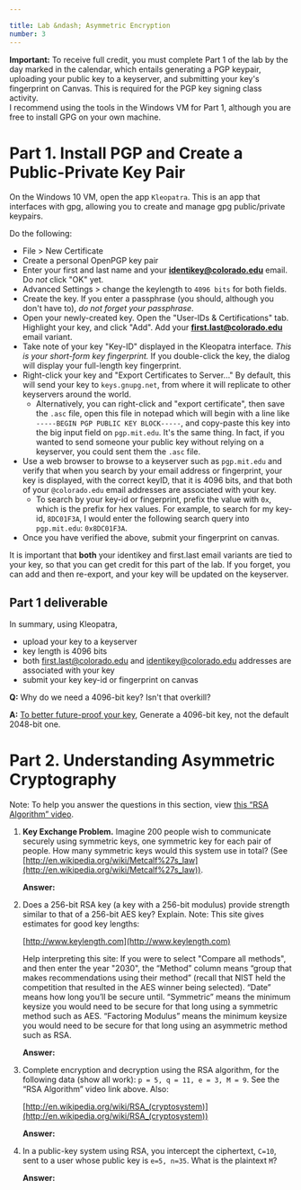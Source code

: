 ```yaml
---

title: Lab &ndash; Asymmetric Encryption
number: 3
---
```


<div class='alert alert-danger'><strong>Important:</strong> To receive full credit, you must complete Part 1 of the lab by the day marked in the calendar, which entails generating a PGP keypair, uploading your public key to a keyserver, and submitting your key's fingerprint on Canvas. This is required for the PGP key signing class activity.</div>

<div class='alert alert-info'>I recommend using the tools in the Windows VM for Part 1, although you are free to install GPG on your own machine.</div>

# Part 1. Install PGP and Create a Public-Private Key Pair

On the Windows 10 VM, open the app `Kleopatra`. This is an app that interfaces with gpg, allowing you to create and manage gpg public/private keypairs.

Do the following:

* File > New Certificate
* Create a personal OpenPGP key pair
* Enter your first and last name and your **identikey@colorado.edu** email. Do *not* click "OK" yet.
* Advanced Settings > change the keylength to `4096 bits` for both fields.
* Create the key. If you enter a passphrase (you should, although you don't have to), *do not forget your passphrase*.
* Open your newly-created key. Open the "User-IDs & Certifications" tab. Highlight your key, and click "Add". Add your **first.last@colorado.edu** email variant.
* Take note of your key "Key-ID" displayed in the Kleopatra interface. *This is your short-form key fingerprint.* If you double-click the key, the dialog will display your full-length key fingerprint.
* Right-click your key and "Export Certificates to Server..." By default, this will send your key to `keys.gnupg.net`, from where it will replicate to other keyservers around the world.
    * Alternatively, you can right-click and "export certificate", then save the `.asc` file, open this file in notepad which will begin with a line like `-----BEGIN PGP PUBLIC KEY BLOCK-----`, and copy-paste this key into the big input field on `pgp.mit.edu`. It's the same thing. In fact, if you wanted to send someone your public key without relying on a keyserver, you could sent them the `.asc` file.
* Use a web browser to browse to a keyserver such as `pgp.mit.edu` and verify that when you search by your email address or fingerprint, your key is displayed, with the correct keyID,  that it is 4096 bits, and that both of your `@colorado.edu` email addresses are associated with your key.
    * To search by your key-id or fingerprint, prefix the value with `0x`, which is the prefix for hex values. For example, to search for my key-id, `8DC01F3A`, I would enter the following search query into `pgp.mit.edu`: `0x8DC01F3A`.
* Once you have verified the above, submit your fingerprint on canvas.

<div class='alert alert-info'>It is important that <strong>both</strong> your identikey and first.last email variants are tied to your key, so that you can get credit for this part of the lab. If you forget, you can add and then re-export, and your key will be updated on the keyserver.</div>


## Part 1 deliverable

In summary, using Kleopatra,

* upload your key to a keyserver
* key length is 4096 bits
* both first.last@colorado.edu and identikey@colorado.edu addresses are associated with your key
* submit your key key-id or fingerprint on canvas

**Q:** Why do we need a 4096-bit key? Isn't that overkill?

**A:** [To better future-proof your key](https://www.yubico.com/2015/02/big-debate-2048-4096-yubicos-stand/), Generate a 4096-bit key, not the default 2048-bit one. 


# Part 2. Understanding Asymmetric Cryptography

<div class='alert alert-info'>Note: To help you answer the questions in this section, view <a href='https://youtu.be/Z8M2BTscoD4](https://youtu.be/Z8M2BTscoD4'>this “RSA Algorithm” video</a>.</div>

1. **Key Exchange Problem.** Imagine 200 people wish to communicate securely using symmetric keys, one symmetric key for each pair of people. How many symmetric keys would this system use in total? (See [http://en.wikipedia.org/wiki/Metcalf%27s_law](http://en.wikipedia.org/wiki/Metcalf%27s_law)). 

    **Answer:**

2. Does a 256-bit RSA key (a key with a 256-bit modulus) provide strength similar to that of a 256-bit AES key? Explain. Note: This site gives estimates for good key lengths: 

    [http://www.keylength.com](http://www.keylength.com)
	
	Help interpreting this site: If you were to select "Compare all methods", and then enter the year "2030", the “Method” column means “group that makes recommendations using their method” (recall that NIST held the competition that resulted in the AES winner being selected). “Date” means how long you’ll be secure until. “Symmetric” means the minimum keysize you would need to be secure for that long using a symmetric method such as AES. “Factoring Modulus” means the minimum keysize you would need to be secure for that long using an asymmetric method such as RSA. 

	**Answer:** 

3. Complete encryption and decryption using the RSA algorithm, for the following data (show all work): `p = 5, q = 11, e = 3, M = 9`. See the “RSA Algorithm” video link above. Also:

    [http://en.wikipedia.org/wiki/RSA_(cryptosystem)](http://en.wikipedia.org/wiki/RSA_(cryptosystem))

	**Answer:**

4. In a public-key system using RSA, you intercept the ciphertext, `C=10`, sent to a user whose public key is `e=5, n=35`.  What is the plaintext `M`?

	**Answer:**

